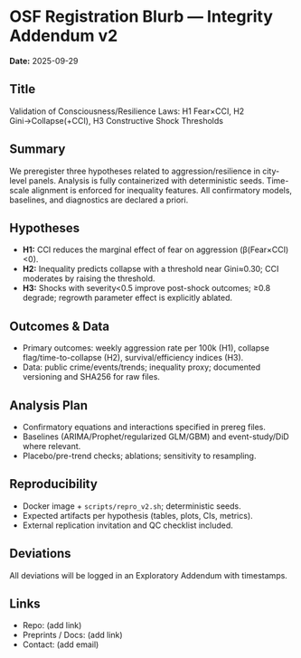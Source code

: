# OSF Registration Blurb — Integrity Addendum v2
**Date:** 2025-09-29

## Title
Validation of Consciousness/Resilience Laws: H1 Fear×CCI, H2 Gini→Collapse(+CCI), H3 Constructive Shock Thresholds

## Summary
We preregister three hypotheses related to aggression/resilience in city-level panels. Analysis is fully containerized with deterministic seeds. Time-scale alignment is enforced for inequality features. All confirmatory models, baselines, and diagnostics are declared a priori.

## Hypotheses
- **H1:** CCI reduces the marginal effect of fear on aggression (β(Fear×CCI)<0).
- **H2:** Inequality predicts collapse with a threshold near Gini≈0.30; CCI moderates by raising the threshold.
- **H3:** Shocks with severity<0.5 improve post-shock outcomes; ≥0.8 degrade; regrowth parameter effect is explicitly ablated.

## Outcomes & Data
- Primary outcomes: weekly aggression rate per 100k (H1), collapse flag/time-to-collapse (H2), survival/efficiency indices (H3).
- Data: public crime/events/trends; inequality proxy; documented versioning and SHA256 for raw files.

## Analysis Plan
- Confirmatory equations and interactions specified in prereg files.
- Baselines (ARIMA/Prophet/regularized GLM/GBM) and event-study/DiD where relevant.
- Placebo/pre-trend checks; ablations; sensitivity to resampling.

## Reproducibility
- Docker image + `scripts/repro_v2.sh`; deterministic seeds.
- Expected artifacts per hypothesis (tables, plots, CIs, metrics).
- External replication invitation and QC checklist included.

## Deviations
All deviations will be logged in an Exploratory Addendum with timestamps.

## Links
- Repo: (add link)
- Preprints / Docs: (add link)
- Contact: (add email)
